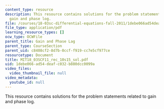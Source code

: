 ```yaml
---
content_type: resource
description: This resource contains solutions for the problem statements related to
  gain and phase log.
file: /courses/18-03sc-differential-equations-fall-2011/1debe066ad54deafc032b880dcc0099a_MIT18_03SCF11_rec_10s15_sol.pdf
file_type: application/pdf
learning_resource_types: []
ocw_type: OCWFile
parent_title: Gain and Phase Lag
parent_type: CourseSection
parent_uid: c8408cf2-8d7b-0ccf-f919-cc7e5cf977ce
resourcetype: Document
title: MIT18_03SCF11_rec_10s15_sol.pdf
uid: 1debe066-ad54-deaf-c032-b880dcc0099a
video_files:
  video_thumbnail_file: null
video_metadata:
  youtube_id: null
---
```

This resource contains solutions for the problem statements related to gain and phase log.